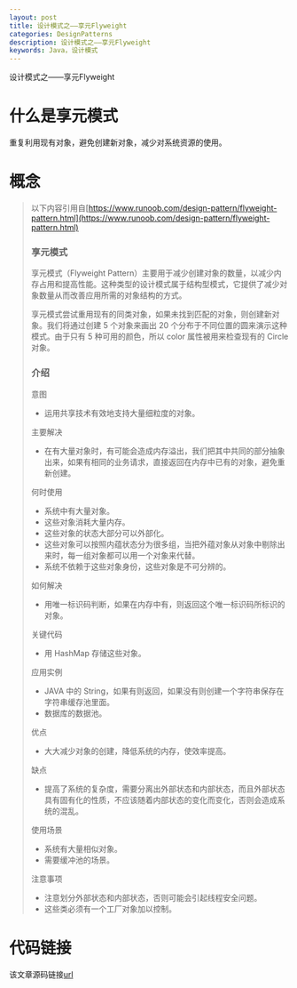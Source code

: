 ```yaml
---
layout: post
title: 设计模式之——享元Flyweight
categories: DesignPatterns
description: 设计模式之——享元Flyweight
keywords: Java，设计模式
---
```


设计模式之——享元Flyweight

# 什么是享元模式

重复利用现有对象，避免创建新对象，减少对系统资源的使用。

# 概念

> 以下内容引用自[https://www.runoob.com/design-pattern/flyweight-pattern.html](https://www.runoob.com/design-pattern/flyweight-pattern.html)
> 
> ### 享元模式
> 享元模式（Flyweight Pattern）主要用于减少创建对象的数量，以减少内存占用和提高性能。这种类型的设计模式属于结构型模式，它提供了减少对象数量从而改善应用所需的对象结构的方式。
> 
> 享元模式尝试重用现有的同类对象，如果未找到匹配的对象，则创建新对象。我们将通过创建 5 个对象来画出 20 个分布于不同位置的圆来演示这种模式。由于只有 5 种可用的颜色，所以 color 属性被用来检查现有的 Circle 对象。
> 
> ### 介绍
> 意图
> - 运用共享技术有效地支持大量细粒度的对象。
> 
> 主要解决
> - 在有大量对象时，有可能会造成内存溢出，我们把其中共同的部分抽象出来，如果有相同的业务请求，直接返回在内存中已有的对象，避免重新创建。
> 
> 何时使用
> - 系统中有大量对象。
> - 这些对象消耗大量内存。 
> - 这些对象的状态大部分可以外部化。 
> - 这些对象可以按照内蕴状态分为很多组，当把外蕴对象从对象中剔除出来时，每一组对象都可以用一个对象来代替。 
> - 系统不依赖于这些对象身份，这些对象是不可分辨的。
> 
> 如何解决
> - 用唯一标识码判断，如果在内存中有，则返回这个唯一标识码所标识的对象。
> 
> 关键代码
> - 用 HashMap 存储这些对象。
> 
> 应用实例
> - JAVA 中的 String，如果有则返回，如果没有则创建一个字符串保存在字符串缓存池里面。
> - 数据库的数据池。
> 
> 优点
> - 大大减少对象的创建，降低系统的内存，使效率提高。
> 
> 缺点
> - 提高了系统的复杂度，需要分离出外部状态和内部状态，而且外部状态具有固有化的性质，不应该随着内部状态的变化而变化，否则会造成系统的混乱。
> 
> 使用场景
> - 系统有大量相似对象。
> - 需要缓冲池的场景。
> 
> 注意事项
> - 注意划分外部状态和内部状态，否则可能会引起线程安全问题。 
> - 这些类必须有一个工厂对象加以控制。

# 代码链接
该文章源码链接[url](url)